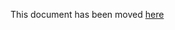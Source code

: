 This document has been moved [here](https://lyft.github.com/cartography/modules/digitalocean/schema.html)
